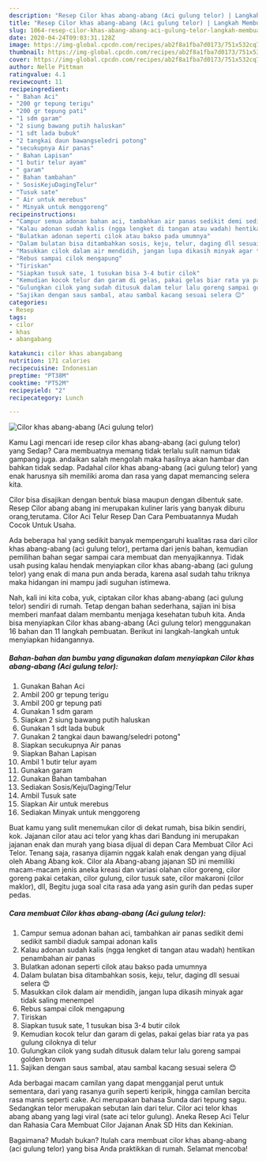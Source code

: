 ```yaml
---
description: "Resep Cilor khas abang-abang (Aci gulung telor) | Langkah Membuat Cilor khas abang-abang (Aci gulung telor) Yang Sedap"
title: "Resep Cilor khas abang-abang (Aci gulung telor) | Langkah Membuat Cilor khas abang-abang (Aci gulung telor) Yang Sedap"
slug: 1064-resep-cilor-khas-abang-abang-aci-gulung-telor-langkah-membuat-cilor-khas-abang-abang-aci-gulung-telor-yang-sedap
date: 2020-04-24T09:03:31.128Z
image: https://img-global.cpcdn.com/recipes/ab2f8a1fba7d0173/751x532cq70/cilor-khas-abang-abang-aci-gulung-telor-foto-resep-utama.jpg
thumbnail: https://img-global.cpcdn.com/recipes/ab2f8a1fba7d0173/751x532cq70/cilor-khas-abang-abang-aci-gulung-telor-foto-resep-utama.jpg
cover: https://img-global.cpcdn.com/recipes/ab2f8a1fba7d0173/751x532cq70/cilor-khas-abang-abang-aci-gulung-telor-foto-resep-utama.jpg
author: Nelle Pittman
ratingvalue: 4.1
reviewcount: 11
recipeingredient:
- " Bahan Aci"
- "200 gr tepung terigu"
- "200 gr tepung pati"
- "1 sdm garam"
- "2 siung bawang putih haluskan"
- "1 sdt lada bubuk"
- "2 tangkai daun bawangseledri potong"
- "secukupnya Air panas"
- " Bahan Lapisan"
- "1 butir telur ayam"
- " garam"
- " Bahan tambahan"
- " SosisKejuDagingTelur"
- "Tusuk sate"
- " Air untuk merebus"
- " Minyak untuk menggoreng"
recipeinstructions:
- "Campur semua adonan bahan aci, tambahkan air panas sedikit demi sedikit sambil diaduk sampai adonan kalis"
- "Kalau adonan sudah kalis (ngga lengket di tangan atau wadah) hentikan penambahan air panas"
- "Bulatkan adonan seperti cilok atau bakso pada umumnya"
- "Dalam bulatan bisa ditambahkan sosis, keju, telur, daging dll sesuai selera 😍"
- "Masukkan cilok dalam air mendidih, jangan lupa dikasih minyak agar tidak saling menempel"
- "Rebus sampai cilok mengapung"
- "Tiriskan"
- "Siapkan tusuk sate, 1 tusukan bisa 3-4 butir cilok"
- "Kemudian kocok telur dan garam di gelas, pakai gelas biar rata ya pas gulung ciloknya di telur"
- "Gulungkan cilok yang sudah ditusuk dalam telur lalu goreng sampai golden brown"
- "Sajikan dengan saus sambal, atau sambal kacang sesuai selera 😊"
categories:
- Resep
tags:
- cilor
- khas
- abangabang

katakunci: cilor khas abangabang 
nutrition: 171 calories
recipecuisine: Indonesian
preptime: "PT38M"
cooktime: "PT52M"
recipeyield: "2"
recipecategory: Lunch

---
```



![Cilor khas abang-abang (Aci gulung telor)](https://img-global.cpcdn.com/recipes/ab2f8a1fba7d0173/751x532cq70/cilor-khas-abang-abang-aci-gulung-telor-foto-resep-utama.jpg)

Kamu Lagi mencari ide resep cilor khas abang-abang (aci gulung telor) yang Sedap? Cara membuatnya memang tidak terlalu sulit namun tidak gampang juga. andaikan salah mengolah maka hasilnya akan hambar dan bahkan tidak sedap. Padahal cilor khas abang-abang (aci gulung telor) yang enak harusnya sih memiliki aroma dan rasa yang dapat memancing selera kita.

Cilor bisa disajikan dengan bentuk biasa maupun dengan dibentuk sate. Resep Cilor abang abang ini merupakan kuliner laris yang banyak diburu orang,terutama. Cilor Aci Telur Resep Dan Cara Pembuatannya Mudah Cocok Untuk Usaha.

Ada beberapa hal yang sedikit banyak mempengaruhi kualitas rasa dari cilor khas abang-abang (aci gulung telor), pertama dari jenis bahan, kemudian pemilihan bahan segar sampai cara membuat dan menyajikannya. Tidak usah pusing kalau hendak menyiapkan cilor khas abang-abang (aci gulung telor) yang enak di mana pun anda berada, karena asal sudah tahu triknya maka hidangan ini mampu jadi suguhan istimewa.


Nah, kali ini kita coba, yuk, ciptakan cilor khas abang-abang (aci gulung telor) sendiri di rumah. Tetap dengan bahan sederhana, sajian ini bisa memberi manfaat dalam membantu menjaga kesehatan tubuh kita. Anda bisa menyiapkan Cilor khas abang-abang (Aci gulung telor) menggunakan 16 bahan dan 11 langkah pembuatan. Berikut ini langkah-langkah untuk menyiapkan hidangannya.

<!--inarticleads1-->

##### Bahan-bahan dan bumbu yang digunakan dalam menyiapkan Cilor khas abang-abang (Aci gulung telor):

1. Gunakan  Bahan Aci
1. Ambil 200 gr tepung terigu
1. Ambil 200 gr tepung pati
1. Gunakan 1 sdm garam
1. Siapkan 2 siung bawang putih haluskan
1. Gunakan 1 sdt lada bubuk
1. Gunakan 2 tangkai daun bawang/seledri potong&#34;
1. Siapkan secukupnya Air panas
1. Siapkan  Bahan Lapisan
1. Ambil 1 butir telur ayam
1. Gunakan  garam
1. Gunakan  Bahan tambahan
1. Sediakan  Sosis/Keju/Daging/Telur
1. Ambil Tusuk sate
1. Siapkan  Air untuk merebus
1. Sediakan  Minyak untuk menggoreng


Buat kamu yang sulit menemukan cilor di dekat rumah, bisa bikin sendiri, kok. Jajanan cilor atau aci telor yang khas dari Bandung ini merupakan jajanan enak dan murah yang biasa dijual di depan Cara Membuat Cilor Aci Telor. Tenang saja, rasanya dijamin nggak kalah enak dengan yang dijual oleh Abang Abang kok. Cilor ala Abang-abang jajanan SD ini memiliki macam-macam jenis aneka kreasi dan variasi olahan cilor goreng, cilor goreng pakai cetakan, cilor gulung, cilor tusuk sate, cilor makaroni (cilor maklor), dll, Begitu juga soal cita rasa ada yang asin gurih dan pedas super pedas. 

<!--inarticleads2-->

##### Cara membuat Cilor khas abang-abang (Aci gulung telor):

1. Campur semua adonan bahan aci, tambahkan air panas sedikit demi sedikit sambil diaduk sampai adonan kalis
1. Kalau adonan sudah kalis (ngga lengket di tangan atau wadah) hentikan penambahan air panas
1. Bulatkan adonan seperti cilok atau bakso pada umumnya
1. Dalam bulatan bisa ditambahkan sosis, keju, telur, daging dll sesuai selera 😍
1. Masukkan cilok dalam air mendidih, jangan lupa dikasih minyak agar tidak saling menempel
1. Rebus sampai cilok mengapung
1. Tiriskan
1. Siapkan tusuk sate, 1 tusukan bisa 3-4 butir cilok
1. Kemudian kocok telur dan garam di gelas, pakai gelas biar rata ya pas gulung ciloknya di telur
1. Gulungkan cilok yang sudah ditusuk dalam telur lalu goreng sampai golden brown
1. Sajikan dengan saus sambal, atau sambal kacang sesuai selera 😊


Ada berbagai macam camilan yang dapat mengganjal perut untuk sementara, dari yang rasanya gurih seperti keripik, hingga camilan bercita rasa manis seperti cake. Aci merupakan bahasa Sunda dari tepung sagu. Sedangkan telor merupakan sebutan lain dari telur. Cilor aci telor khas abang abang yang lagi viral (sate aci telor gulung). Aneka Resep Aci Telur dan Rahasia Cara Membuat Cilor Jajanan Anak SD Hits dan Kekinian. 

Bagaimana? Mudah bukan? Itulah cara membuat cilor khas abang-abang (aci gulung telor) yang bisa Anda praktikkan di rumah. Selamat mencoba!
